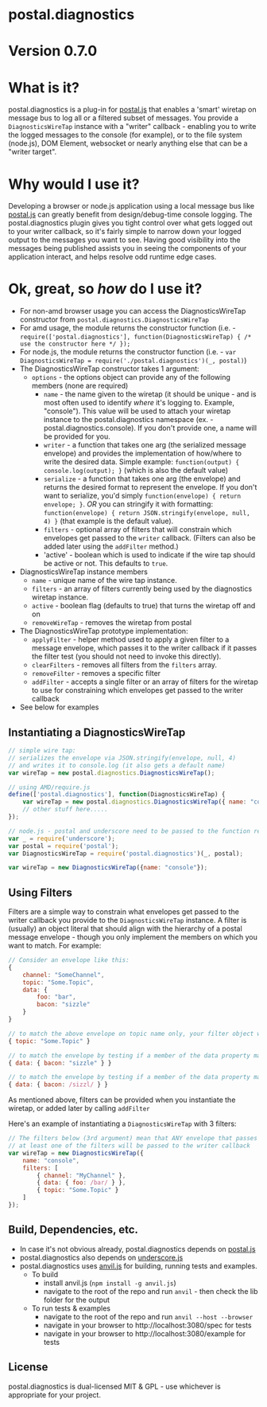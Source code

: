 # postal.diagnostics

# Version 0.7.0

# What is it?
postal.diagnostics is a plug-in for [postal.js](https://github.com/postaljs/postal.js) that enables a 'smart' wiretap on message bus to log all or a filtered subset of messages.  You provide a `DiagnosticsWireTap` instance with a "writer" callback - enabling you to write the logged messages to the console (for example), or to the file system (node.js), DOM Element, websocket or nearly anything else that can be a "writer target".

# Why would I use it?
Developing a browser or node.js application using a local message bus like [postal.js](https://github.com/postal/postal.js) can greatly benefit from design/debug-time console logging.  The postal.diagnostics plugin gives you tight control over what gets logged out to your writer callback, so it's fairly simple to narrow down your logged output to the messages you want to see.  Having good visibility into the messages being published assists you in seeing the components of your application interact, and helps resolve odd runtime edge cases.

# Ok, great, so *how* do I use it?

* For non-amd browser usage you can access the DiagnosticsWireTap constructor from `postal.diagnostics.DiagnosticsWireTap`
* For amd usage, the module returns the constructor function (i.e. - `require(['postal.diagnostics'], function(DiagnosticsWireTap) { /* use the constructor here */ });`
* For node.js, the module returns the constructor function (i.e. - `var DiagnosticsWireTap = require('./postal.diagnostics')(_, postal)`)
* The DiagnosticsWireTap constructor takes 1 argument:
	* `options` - the options object can provide any of the following members (none are required)
		* `name`    - the name given to the wiretap (it should be unique - and is most often used to identify *where* it's logging to.  Example, "console").  This value will be used to attach your wiretap instance to the postal.diagnostics namespace (ex. - postal.diagnostics.console). If you don't provide one, a name will be provided for you.
		* `writer`  - a function that takes one arg (the serialized message envelope) and provides the implementation of how/where to write the desired data.  Simple example: `function(output) { console.log(output); }` (which is also the default value)
		* `serialize` - a function that takes one arg (the envelope) and returns the desired format to represent the envelope. If you don't want to serialize, you'd simply `function(envelope) { return envelope; }`. *OR* you can stringify it with formatting: `function(envelope) { return JSON.stringify(envelope, null, 4) }` (that example is the default value).
		* `filters` - optional array of filters that will constrain which envelopes get passed to the `writer` callback. (Filters can also be added later using the `addFilter` method.)
		* 'active' - boolean which is used to indicate if the wire tap should be active or not. This defaults to `true`.
* DiagnosticsWireTap instance members
	* `name` - unique name of the wire tap instance.
	* `filters` - an array of filters currently being used by the diagnostics wiretap instance.
	* `active` - boolean flag (defaults to true) that turns the wiretap off and on
	* `removeWireTap` - removes the wiretap from postal
* The DiagnosticsWireTap prototype implementation:
	* `applyFilter` - helper method used to apply a given filter to a message envelope, which passes it to the writer callback if it passes the filter test (you should not need to invoke this directly).
	* `clearFilters` - removes all filters from the `filters` array.
	* `removeFilter` - removes a specific filter
	* `addFilter` - accepts a single filter or an array of filters for the wiretap to use for constraining which envelopes get passed to the writer callback
* See below for examples

## Instantiating a DiagnosticsWireTap
```javascript
// simple wire tap:
// serializes the envelope via JSON.stringify(envelope, null, 4)
// and writes it to console.log (it also gets a default name)
var wireTap = new postal.diagnostics.DiagnosticsWireTap();

// using AMD/require.js
define(['postal.diagnostics'], function(DiagnosticsWireTap) {
	var wireTap = new postal.diagnostics.DiagnosticsWireTap({ name: "console" });
	// other stuff here.....
});

// node.js - postal and underscore need to be passed to the function returned by the module
var _ = require('underscore');
var postal = require('postal');
var DiagnosticsWireTap = require('postal.diagnostics')(_, postal);

var wireTap = new DiagnosticsWireTap({name: "console"});

```

## Using Filters
Filters are a simple way to constrain what envelopes get passed to the writer callback you provide to the `DiagnosticsWireTap` instance.  A filter is (usually) an object literal that should align with the hierarchy of a postal message envelope - though you only implement the members on which you want to match.  For example:

```javascript
// Consider an envelope like this:
{
	channel: "SomeChannel",
	topic: "Some.Topic",
	data: {
		foo: "bar",
		bacon: "sizzle"
	}
}

// to match the above envelope on topic name only, your filter object would look like:
{ topic: "Some.Topic" }

// to match the envelope by testing if a member of the data property matched a specific value:
{ data: { bacon: "sizzle" } }

// to match the envelope by testing if a member of the data property matched a regex:
{ data: { bacon: /sizzl/ } }

```

As mentioned above, filters can be provided when you instantiate the wiretap, or added later by calling `addFilter`

Here's an example of instantiating a `DiagnosticsWireTap` with 3 filters:

```javascript
// The filters below (3rd argument) mean that ANY envelope that passes
// at least one of the filters will be passed to the writer callback
var wireTap = new DiagnosticsWireTap({
	name: "console",
	filters: [
		{ channel: "MyChannel" },
		{ data: { foo: /bar/ } },
		{ topic: "Some.Topic" }
	]
});
```

## Build, Dependencies, etc.

* In case it's not obvious already, postal.diagnostics depends on [postal.js](https://github.com/postaljs/postal.js)
* postal.diagnostics also depends on [underscore.js](http://underscorejs.org/)
* postal.diagnostics uses [anvil.js](http://anvil-js.com/) for building, running tests and examples.
	* To build
        * install anvil.js (`npm install -g anvil.js`)
        * navigate to the root of the repo and run `anvil` - then check the lib folder for the output
    * To run tests & examples
        * navigate to the root of the repo and run `anvil --host --browser	`
        * navigate in your browser to http://localhost:3080/spec for tests
        * navigate in your browser to http://localhost:3080/example for tests

## License
postal.diagnostics is dual-licensed MIT & GPL - use whichever is appropriate for your project.
